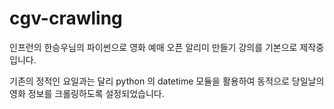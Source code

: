 # cgv-crawling


인프런의 한승우님의 파이썬으로 영화 예매 오픈 알리미 만들기 강의를 기본으로 제작중입니다.

기존의 정적인 요일과는 달리 python 의 datetime 모듈을 활용하여 동적으로 당일날의 영화 정보를 크롤링하도록 설정되었습니다.

